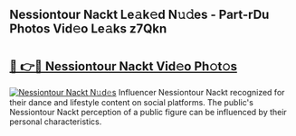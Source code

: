 ## Nessiontour Nackt Le𝚊k𝚎d N𝚞𝚍es - Part-rDu Photos Vid𝚎o Le𝚊ks z7Qkn

# <h2><a href="http://fb6n1f2.evod.top/?m=Nessiontour+Nackt">🔗 👉🔴 Nessiontour Nackt Vid𝚎o Ph𝚘t𝚘s</a></h2>

[![Nessiontour Nackt N𝚞d𝚎s](https://i.imgur.com/8V9OHl7.gif)](http://fb6n1f2.evod.top/?m=Nessiontour+Nackt)
Influencer Nessiontour Nackt recognized for their dance and lifestyle content on social platforms. The public's Nessiontour Nackt perception of a public figure can be influenced by their personal characteristics. 
